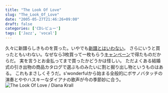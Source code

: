 ```yaml
---
title: "The Look Of Love"
slug: "The_Look_Of_Love"
date: "2005-05-27T21:46:26+09:00"
draft: false
categories: ['CDレビュー']
tags: ['Jazz', 'vocal']
---
```


久々に新譜らしきものを買った。いやでも[新譜とはいわない](/wp-content/archives/000287.html)。 さらにいうと買ったともいわない。なぜなら3枚買って一枚もらう[キャンペーン](http://www.universal-music.co.jp/classics/3buy1get/3buy1get.html)で得たものだからだ。 実を言うとお金払ってまで買ったかどうかは怪しい。 ただよくある結婚式の引き出物の商品カタログで選ぶものみたいに割と掘り出し物というものはある。 これもまさしくそうだ。s'wonderfulから始まる全般的にボサノバタッチの演奏とややハスキーなダイアナの歌声が今の季節妙に合う。 ![The Look Of Love / Diana Krall](/wp-content/archives/20050527.jpg)